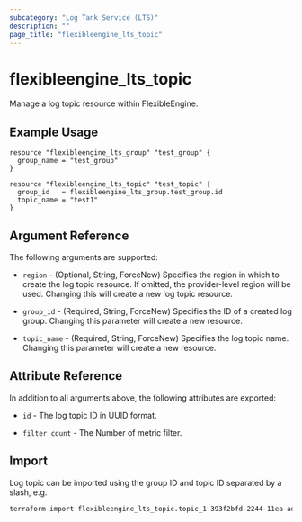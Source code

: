 ```yaml
---
subcategory: "Log Tank Service (LTS)"
description: ""
page_title: "flexibleengine_lts_topic"
---
```


# flexibleengine_lts_topic

Manage a log topic resource within FlexibleEngine.

## Example Usage

```hcl
resource "flexibleengine_lts_group" "test_group" {
  group_name = "test_group"
}

resource "flexibleengine_lts_topic" "test_topic" {
  group_id   = flexibleengine_lts_group.test_group.id
  topic_name = "test1"
}
```

## Argument Reference

The following arguments are supported:

* `region` - (Optional, String, ForceNew) Specifies the region in which to create the log topic resource.
  If omitted, the provider-level region will be used. Changing this will create a new log topic resource.

* `group_id` - (Required, String, ForceNew) Specifies the ID of a created log group.
  Changing this parameter will create a new resource.

* `topic_name` - (Required, String, ForceNew) Specifies the log topic name.
  Changing this parameter will create a new resource.

## Attribute Reference

In addition to all arguments above, the following attributes are exported:

* `id` - The log topic ID in UUID format.

* `filter_count` - The Number of metric filter.

## Import

Log topic can be imported using the group ID and topic ID separated by a slash, e.g.

```sh
terraform import flexibleengine_lts_topic.topic_1 393f2bfd-2244-11ea-adb7-286ed488c87f/137159d3-e3b7-11eb-b952-286ed488cb76
```
